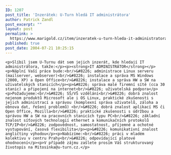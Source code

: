 ```yaml
---
ID: 1207
post_title: 'Inzerátek: U-Turn hledá IT administrátora'
author: Patrick Zandl
post_excerpt: ""
layout: post
permalink: >
  https://www.marigold.cz/item/inzeratek-u-turn-hleda-it-administratora
published: true
post_date: 2004-07-21 10:25:15
---
```

	<p>Slíbil jsem U-Turnu dát sem jejich inzerát, kde hledají IT administrátora, takže:</p><p><strong>IT ADMINISTRÁTOR</strong></p><p>Náplní Vaší práce bude:<br/>&#8226; administrace Linux serveru (mailserver, webserver)<br/>&#8226; instalace a správa MS Windows (2000, XP) a Open Office<br/>&#8226; instalace a správa HW a SW na uživatelských stanicích</p><p>&#8226; správa malé firemní sítě (cca 30 stanic) a připojení na internet<br/>&#8226; uživatelská podpora</p><p>Požadujeme:<br/>&#8226; SŠ/VŠ vzdělání<br/>&#8226; dobrá znalost nejenom produktů Microsoft ale i OS Linux, praktické zkušenosti s jejich administrací a správou (komplexní správa uživatelů, záloha a obnova dat, řešení problemů) <br/>&#8226; dobrá znalost aplikací MS či Open Office, Mozilla<br/>&#8226; praktické zkušenosti s údržbou a správou HW a SW na pracovních stanicích typu PC<br/>&#8226; základní znalost síťových technologií ethernet a komunikačních protokolů TCP/IP<br/>&#8226; zodpovědnost, samostatnost, příjemné a ochotné vystupování, časová flexibilita</p><p>&#8226; komunikativní znalost angličtiny výhodou</p><p>Nabízíme:<br/>&#8226; práci v mladém kolektivu v centru Prahy<br/>&#8226; odpovídající platové ohodnocení</p><p>V případě zájmu zašlete prosím Váš strukturovaný životopis na Mitosinka@u-turn.cz.</p>